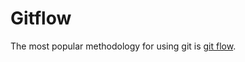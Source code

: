 # Gitflow

The most popular methodology for using git is [git flow](http://nvie.com/posts/a-successful-git-branching-model/).

